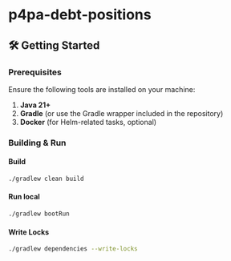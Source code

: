 # p4pa-debt-positions

## 🛠️ Getting Started

### Prerequisites

Ensure the following tools are installed on your machine:

1. **Java 21+**
2. **Gradle** (or use the Gradle wrapper included in the repository)
3. **Docker** (for Helm-related tasks, optional)

### Building & Run

#### Build

```sh
./gradlew clean build
```

#### Run local

```sh
./gradlew bootRun
```

#### Write Locks

```sh
./gradlew dependencies --write-locks
```
